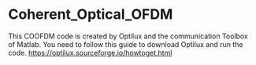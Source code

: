 # Coherent_Optical_OFDM
This COOFDM code is created by Optilux and the communication Toolbox of Matlab.
You need to follow this guide to download Optilux and run the code.
https://optilux.sourceforge.io/howtoget.html
